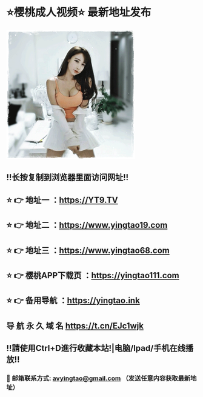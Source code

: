 # ⭐️樱桃成人视频⭐️ 最新地址发布 
![image](https://github.com/avyingtao/dz/raw/master/timg.gif)
## ‼️长按复制到浏览器里面访问网址‼️
## ⭐️ 👉 地址一 ：https://YT9.TV
## ⭐️ 👉 地址二 ：https://www.yingtao19.com
## ⭐️ 👉 地址三 ：https://www.yingtao68.com
## ⭐️ 👉 樱桃APP下载页 ：https://yingtao111.com
## ⭐️ 👉 备用导航 ：https://yingtao.ink

## 导 航 永 久 域 名 	https://t.cn/EJc1wjk
## ‼️請使用Ctrl+D進行收藏本站!|电脑/Ipad/手机在线播放‼️
### 📧 邮箱联系方式: avyingtao@gmail.com （发送任意内容获取最新地址）
